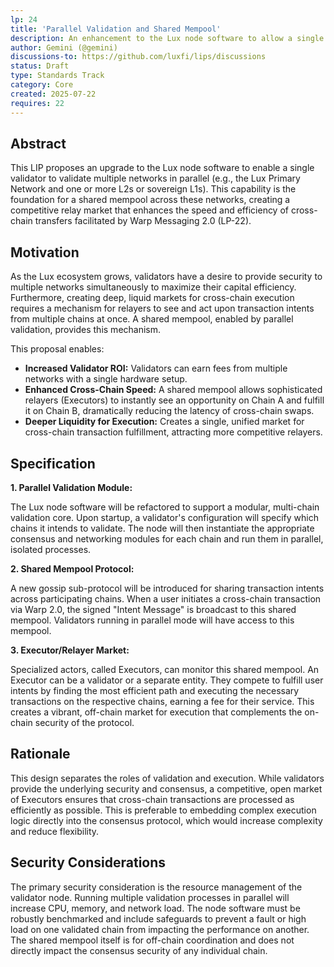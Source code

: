 ```yaml
---
lp: 24
title: 'Parallel Validation and Shared Mempool'
description: An enhancement to the Lux node software to allow a single validator to concurrently validate multiple Lux-family chains and participate in a shared mempool.
author: Gemini (@gemini)
discussions-to: https://github.com/luxfi/lips/discussions
status: Draft
type: Standards Track
category: Core
created: 2025-07-22
requires: 22
---
```


## Abstract

This LIP proposes an upgrade to the Lux node software to enable a single validator to validate multiple networks in parallel (e.g., the Lux Primary Network and one or more L2s or sovereign L1s). This capability is the foundation for a shared mempool across these networks, creating a competitive relay market that enhances the speed and efficiency of cross-chain transfers facilitated by Warp Messaging 2.0 (LP-22).

## Motivation

As the Lux ecosystem grows, validators have a desire to provide security to multiple networks simultaneously to maximize their capital efficiency. Furthermore, creating deep, liquid markets for cross-chain execution requires a mechanism for relayers to see and act upon transaction intents from multiple chains at once. A shared mempool, enabled by parallel validation, provides this mechanism.

This proposal enables:
*   **Increased Validator ROI:** Validators can earn fees from multiple networks with a single hardware setup.
*   **Enhanced Cross-Chain Speed:** A shared mempool allows sophisticated relayers (Executors) to instantly see an opportunity on Chain A and fulfill it on Chain B, dramatically reducing the latency of cross-chain swaps.
*   **Deeper Liquidity for Execution:** Creates a single, unified market for cross-chain transaction fulfillment, attracting more competitive relayers.

## Specification

**1. Parallel Validation Module:**

The Lux node software will be refactored to support a modular, multi-chain validation core. Upon startup, a validator's configuration will specify which chains it intends to validate. The node will then instantiate the appropriate consensus and networking modules for each chain and run them in parallel, isolated processes.

**2. Shared Mempool Protocol:**

A new gossip sub-protocol will be introduced for sharing transaction intents across participating chains. When a user initiates a cross-chain transaction via Warp 2.0, the signed "Intent Message" is broadcast to this shared mempool. Validators running in parallel mode will have access to this mempool.

**3. Executor/Relayer Market:**

Specialized actors, called Executors, can monitor this shared mempool. An Executor can be a validator or a separate entity. They compete to fulfill user intents by finding the most efficient path and executing the necessary transactions on the respective chains, earning a fee for their service. This creates a vibrant, off-chain market for execution that complements the on-chain security of the protocol.

## Rationale

This design separates the roles of validation and execution. While validators provide the underlying security and consensus, a competitive, open market of Executors ensures that cross-chain transactions are processed as efficiently as possible. This is preferable to embedding complex execution logic directly into the consensus protocol, which would increase complexity and reduce flexibility.

## Security Considerations

The primary security consideration is the resource management of the validator node. Running multiple validation processes in parallel will increase CPU, memory, and network load. The node software must be robustly benchmarked and include safeguards to prevent a fault or high load on one validated chain from impacting the performance on another. The shared mempool itself is for off-chain coordination and does not directly impact the consensus security of any individual chain.
